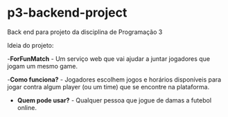 # p3-backend-project

Back end para projeto da disciplina de Programação 3

Ideia do projeto:

-**ForFunMatch** - Um serviço web que vai ajudar a juntar jogadores que jogam um mesmo game.

-**Como funciona?** - Jogadores escolhem jogos e horários disponíveis para jogar contra algum player (ou um time) que se encontre na plataforma.

- **Quem pode usar?** - Qualquer pessoa que jogue de damas a futebol online.


